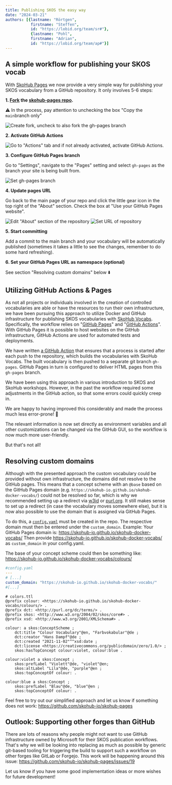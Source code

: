 ```yaml
---
title: Publishing SKOS the easy way
date: "2024-03-21"
authors: [{lastname: "Rörtgen",
           firstname: "Steffen",
           id: "https://lobid.org/team/sr#"},
           {lastname: "Pohl",
           firstname: "Adrian",
           id: "https://lobid.org/team/ap#"}]
---
```


## A simple workflow for publishing your SKOS vocab

With [SkoHub Pages](https://github.com/skohub-io/skohub-pages) we now provide a very simple way for publishing your SKOS vocabulary from a GitHub repository. It only involves 5-6 steps:

**1. [Fork](https://docs.github.com/en/pull-requests/collaborating-with-pull-requests/working-with-forks/fork-a-repo#forking-a-repository) the [skohub-pages repo](https://github.com/skohub-io/skohub-pagesS).**

⚠️ In the process, pay attention to unchecking the box "Copy the `main`branch only"

![Create fork, uncheck to also fork the `gh-pages` branch](./create_fork.png)

**2. Activate GitHub Actions**

![Go to "Actions" tab and if not already activated, activate GitHub Actions.](./activate_action.png)

**3. Configure GitHub Pages branch**

Go to "Settings", navigate to the "Pages" setting and select `gh-pages` as the branch your site is being built from.

![Set gh-pages branch](./set_gh_pages.png)

**4. Update pages URL**

Go back to the main page of your repo and click the little gear icon in the top right of the "About" section. Check the box at "Use your GitHub Pages website".

![Edit "About" section of the repository](./click_gear_icon.png)
![Set URL of repository](./use_gh_pages_website.png)

**5. Start committing**

Add a commit to the main branch and your vocabulary will be automatically published (sometimes it takes a little to see the changes, remember to do some hard refreshing).

**6. Set your GitHub Pages URL as namespace (optional)**

See section "Resolving custom domains" below ⬇️


## Utilizing GitHub Actions & Pages

As not all projects or individuals involved in the creation of controlled vocabularies are able or have the resources to run their own infrastructure, we have been pursuing this approach to utilize Docker and GitHub infrastructure for publishing SKOS vocabularies with [SkoHub Vocabs](https://github.com/skohub-io/skohub-vocabs). Specifically, the workflow relies on "[GitHub Pages](https://docs.github.com/de/pages/getting-started-with-github-pages)" and "[GitHub Actions](https://docs.github.com/en/actions)". With GitHub Pages it is possible to host websites on the GitHub infrastructure, GitHub Actions are used for automated tests and deployments.

We have written [a GitHub Action](https://github.com/skohub-io/skohub-pages/blob/main/.github/workflows/main.yml) that ensures that a process is started after each push to the repository, which builds the vocabularies with SkoHub Vocabs.
The built vocabulary is then pushed to a separate git branch `gh-pages`.
GitHub Pages in turn is configured to deliver HTML pages from this `gh-pages` branch.

We have been using this approach in various introduction to SKOS and SkoHub workshops.
However, in the past the workflow required some adjustments in the GitHub action, so that some errors could quickly creep in.

We are happy to having improved this considerably and made the process much less error-prone! 🎉

The relevant information is now set directly as environment variables and all other customizations can be changed via the GitHub GUI, so the workflow is now much more user-friendly.

But that's not all!

## Resolving custom domains

Although with the presented approach the custom vocabulary could be provided without own infrastructure, the domains did not resolve to the GitHub pages.
This means that a concept scheme with an `@base` based on the GitHub Pages domain (e.g. `https://skohub-io.github.io/skohub-docker-vocabs/`) could not be resolved so far, which is why we recommended setting up a redirect via [w3id](https://w3id.org/) or [purl.org](https://purl.archive.org/).
It still makes sense to set up a redirect (in case the vocabulary moves somewhere else), but it is now also possible to use the domain that is assigned via GitHub Pages.

To do this, a [`config.yaml`](https://github.com/skohub-io/skohub-pages/blob/main/config.yaml) must be created in the repo.
The respective domain must then be entered under the `custom_domain`.
Example: Your GitHub Pages domain is: https://skohub-io.github.io/skohub-docker-vocabs/ Then provide https://skohub-io.github.io/skohub-docker-vocabs/ as `custom_domain` in your config.yaml.

The base of your concept scheme could then be something like: https://skohub-io.github.io/skohub-docker-vocabs/colours/

```yaml
#config.yaml
---
# [...]
custom_domain: "https://skohub-io.github.io/skohub-docker-vocabs/"
#[...]
```

```turtle
# colors.ttl
@prefix colour: <https://skohub-io.github.io/skohub-docker-vocabs/colours/> .
@prefix dct: <http://purl.org/dc/terms/> .
@prefix skos: <http://www.w3.org/2004/02/skos/core#> .
@prefix xsd: <http://www.w3.org/2001/XMLSchema#> .

colour: a skos:ConceptScheme ;
    dct:title "Colour Vocabulary"@en, "Farbvokabular"@de ;
    dct:creator "Hans Dampf"@de ;
    dct:created "2021-11-02"^^xsd:date ;
    dct:license <https://creativecommons.org/publicdomain/zero/1.0/> ;
    skos:hasTopConcept colour:violet, colour:blue .

colour:violet a skos:Concept ;
    skos:prefLabel "Violett"@de, "violet"@en;
    skos:altLabel "Lila"@de, "purple"@en ;
    skos:topConceptOf colour: .

colour:blue a skos:Concept ;
    skos:prefLabel "Blau"@de, "blue"@en ;
    skos:topConceptOf colour: .
```

Feel free to try out our simplified approach and let us know if something does not work: <https://github.com/skohub-io/skohub-pages>

## Outlook: Supporting other forges than GitHub

There are lots of reasons why people might not want to use GitHub infrastructure owned by Microsoft for their SKOS publication workflows. That's why we will be looking into replacing as much as possible by generic git-based tooling for triggering the build to support such a workflow on other forges like GitLab or Forgejo. This work will be happening around this issue: https://github.com/skohub-io/skohub-pages/issues/19

Let us know if you have some good implementation ideas or more wishes for future development!
